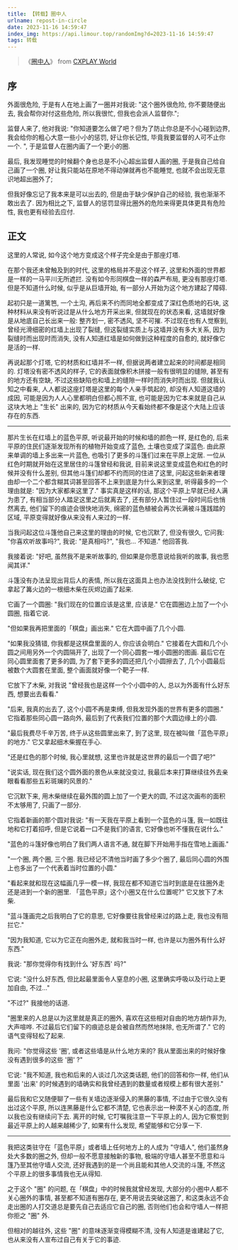```yaml
---
title: 【转载】圈中人
urlname: repost-in-circle
date: 2023-11-16 14:59:47
index_img: https://api.limour.top/randomImg?d=2023-11-16 14:59:47
tags: 转载
---
```

> 《[圈中人](https://web.archive.org/web/20230909170041/https://blog.cxplay.org/works/in-circle/)》 from [CXPLAY World](https://blog.cxplay.org/)

## 序
外面很危险, 于是有人在地上画了一圈并对我说: "这个圈外很危险, 你不要随便出去, 我会帮你对付这些危险, 所以我很忙, 但我也会派人监督你.";

监督人来了, 他对我说: "你知道要怎么做了吧？但为了防止你总是不小心碰到边界, 我会给你的粗心大意一些小小的惩罚, 好让你长记性, 毕竟我要监督的人可不止你一个. ", 于是监督人在圈内画了一个更小的圈.

最后, 我发现睡觉的时候翻个身也总是不小心超出监督人画的圈, 于是我自己给自己画了一个圈, 好让我只能站在原地不得动弹就再也不能睡觉, 也就不会出现无意识地超出圈外了;

但我好像忘记了我本来是可以出去的, 但是由于缺少保护自己的经验, 我也渐渐不敢出去了. 因为相比之下, 监督人的惩罚显得比圈外的危险来得更具体更具有危险性, 我也更有经验去应付.

## 正文
这里的人常说, 如今这个地方变成这个样子完全是由于那座灯塔.

在那个我还未曾触及到的时代, 这里的格局并不是这个样子, 这里和外面的世界都是一样的一马平川无所遮拦. 没有如今形同棋盘一样的森严布局, 更没有那座灯塔. 但是不知道什么时候, 似乎是从巨墙开始, 有一部分人开始为这个地方建起了障碍.

起初只是一道篱笆, 一个土沟, 再后来不约而同地全都变成了深红色质地的石块, 这种材料从来没有听说过是从什么地方开采出来, 但就现在的状态来看, 这墙就好像是从地底自己长出来一般: 整齐划一, 密不透风, 坚不可摧. 不过现在也有人觉察到, 曾经光滑细密的红墙上出现了裂缝, 但这裂缝实质上与这墙并没有多大关系, 因为裂缝时而出现时而消失, 没有人知道红墙是如何做到这种程度的自愈的, 就好像它是活的一样.

再说起那个灯塔, 它的材质和红墙并不一样, 但据说两者建立起来的时间都是相同的. 灯塔没有密不透风的样子, 它的表面就像积木拼接一般有很明显的缝隙, 甚至有的地方还有空缺, 不过这些缺陷也和墙上的缝隙一样时而消失时而出现. 但就我认知之中看来, 人人都说这座灯塔是这里的每个人亲手筑起的, 却没有人知道这墙的成因, 可能是因为人人心里都明白但都心照不宣, 也可能是因为它本来就是自己从这块大地上 "生长" 出来的, 因为它的材质从今天看始终都不像是这个大陆上应该存在的东西.

---
那片生长在红墙上的蓝色平原, 听说最开始的时候和墙的颜色一样, 是红色的, 后来平原的住民们逐渐发现所有的植物开始变成了蓝色, 土壤也变成了深蓝色. 由此原来单调的墙上多出来一片蓝色, 也吸引了更多的斗篷们过来在平原上定居. 一位从红色时期就开始在这里居住的斗篷曾经和我说, 目前来说这里变成蓝色和红色的时候并没有什么差别, 但其他斗篷们却都不约而同的住进了这里, 问起这些新来者理由却一个二个都含糊其词甚至回答不上来到底是为什么来到这里, 听得最多的一个理由就是: "因为大家都来这里了." 事实真是这样的话, 那这个平原上早就已经人满为患了, 有相当部分人踏足这里之后就离去了, 还有部分人暂住过一段时间后也悄然离去, 他们留下的痕迹会很快地消失, 绵密的蓝色植被会再次长满被斗篷践踏的区域, 平原变得就好像从来没有人来过的一样.

当我问起这位斗篷他自己来这里的理由的时候, 它也沉默了, 但没有很久, 它问我: "你喜欢听故事吗?", 我说: "是真相吗?", "我也... 不知道." 他回答我.

我接着说: "好吧, 虽然我不是来听故事的, 但如果是你愿意说给我听的故事, 我也愿闻其详."

斗篷没有办法呈现出背后人的表情, 所以我在这面具上也办法没找到什么破绽, 它拿起了篝火边的一根细木柴在灰烬边画了起来.

它画了一个圆圈: "我们现在的位置应该是这里, 应该是." 它在圆圈边上加了一个小圆圈, 指着它说.

"但如果我再把里面的「棋盘」画出来." 它在大圆中画了几个小圆.

"如果我没猜错, 你我都是这棋盘里面的人, 你应该会明白." 它接着在大圆和几个小圆之间用另外一个内圆隔开了, 出现了一个同心圆套一堆小圆圈的图画. 最后它在同心圆里面套了更多的圆, 为了套下更多的圆还把几个小圆擦去了, 几个小圆最后被数个大圆套在里面, 整个画面就好像一个靶子一样.

它放下了木柴, 对我说 "曾经我也是这样一个个小圆中的人, 总以为外面有什么好东西, 想要出去看看."

"后来, 我真的出去了, 这个小圆不再是束缚, 但我发现外面的世界有更多的圆圈." 它指着那些同心圆一路向外, 最后到了代表我们位置的那个大圆边缘上的小圆.

"最后我费尽千辛万苦, 终于从这些圆里出来了, 到了这里, 现在被叫做「蓝色平原」的地方." 它又拿起细木柴握在手心.

"还是红色的那个时候, 我心里就想, 这里也许就是这世界的最后一个圆了吧?"

"说实话, 现在我们这个圆外面的景色从来就没变过, 我最后本来打算继续往外去亲眼看看那些五彩斑斓的风景的."

它沉默下来, 用木柴继续在最外围的圆上加了一个更大的圆, 不过这次画布的面积不太够用了, 只画了一部分.

它指着新画的那个圆对我说: "有一天我在平原上看到一个蓝色的斗篷, 我一如既往地和它打着招呼, 但是它说着一口不是我们的语言, 它好像也听不懂我在说什么."

"蓝色的斗篷好像也明白了我们两人语言不通, 就在脚下开始用手指在雪地上画画."

"一个圈, 两个圈, 三个圈. 我已经记不清他当时画了多少个圈了, 最后同心圆的外围上也多出了一个代表着当时位置的小圆."

"看起来就和现在这幅画几乎一模一样, 我现在都不知道它当时到底是在往圈外走还是进到一个新的圈里. 「蓝色平原」这个小圈又在什么位置呢?" 它又放下了木柴.

"蓝斗篷画完之后我明白了它的意思, 它好像要往我曾经来过的路上走, 我也没有阻拦它."

"因为我知道, 它以为它正在向圈外走, 就和我当时一样, 也许是以为圈外有什么好东西."

我说: "那你觉得你有找到什么 '好东西' 吗?"

它说: "没什么好东西, 但比起最里面令人窒息的小圈, 这里确实呼吸以及行动上更加自由, 不过..."

"不过?" 我接他的话道.

"圈里来的人总是以为这里就是真正的圈外, 喜欢在这些相对自由的地方胡作非为, 大声喧哗. 不过最后它们留下的痕迹总是会被自然而然地抹除, 也无所谓了." 它的语气变得轻松了起来.

我问: "你觉得这些 '圈', 或者这些墙是从什么地方来的? 我从里面出来的时候好像没有遇到很多的这些 '圈' ?"

它说: "我不知道, 我也和后来的人谈过几次这类话题, 他们的回答和你一样, 他们从里面 '出来' 的时候遇到的墙确实和我曾经遇到的数量或者规模上都有很大差别."

最后我和它又随便聊了一些有关墙边逐渐侵入的黑藤的事情, 不过由于它很久没有出过这个平原, 所以连黑藤是什么它都不清楚, 它也表示出一种漠不关心的态度, 所以我也没有继续问下去. 离开的时候, 它叮嘱我注意一下平原上的人, 因为它察觉到最近平原上的人越来越稀少了, 如果有什么发现, 希望能够和它分享一下.

---
我把这类驻守在「蓝色平原」或者墙上任何地方上的人成为 "守墙人", 他们虽然身处大多数的圈之外, 但却一般不愿意接触新的事物, 极端的守墙人甚至不愿意和斗篷乃至其他守墙人交流, 还好我遇到的是一个尚且能和其他人交流的斗篷, 不然这个平原上的很多事情我也无从得知.

之于这个 "圈" 的问题, 在「棋盘」中的时候我就曾经发现, 大部分的小圈中人都不关心圈外的事情, 甚至都不知道有圈存在, 更不用说去突破这圈了, 和这类永远不会走出圈的人打交道总是要先自己去适应它自己的圈, 否则他们也会和守墙人一样把你拒之 "圈" 外.

但相对的越往外, 这些 "圈" 的意味逐渐变得模糊不清, 没有人知道是谁建起了它, 也从来没有人宣布过自己有关于它的事迹.